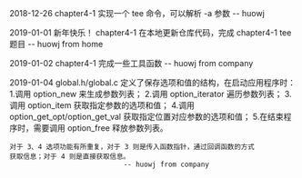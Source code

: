 2018-12-26
	chapter4-1 实现一个 tee 命令，可以解析 -a 参数 -- huowj

2019-01-01
	新年快乐！
	chapter4-1 在本地更新仓库代码，完成 chapter4-1 tee 题目 -- huowj from home

2019-01-02
	chapter4-1 完成一些工具函数 -- huowj from company

2019-01-04
	global.h/global.c 定义了保存选项和值的结构，在启动应用程序时：
	1.调用 option_new 来生成参数列表；
	2.调用 option_iterator 遍历参数列表；
	3.调用 option_item 获取指定参数的选项和值；
	4.调用 option_get_opt/option_get_val 获取指定位置对应参数的选项和值；
	5.在结束程序时，需要调用 option_free 释放参数列表。

	对于 3、4 选项功能有所重复，对于 3 则是传入函数指针，通过回调函数的方式
	获取信息；对于 4 则是直接获取信息。
								-- huowj from company


